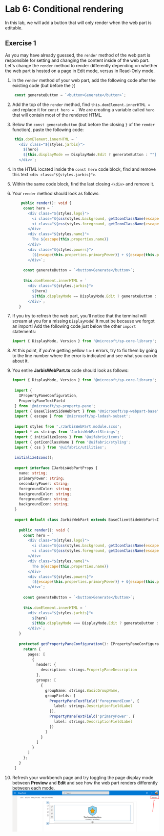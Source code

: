 # Lab 6: Conditional rendering

In this lab, we will add a button that will only render when the web part is editable.

## Exercise 1

As you may have already guessed, the `render` method of the web part is responsible for setting and changing the content inside of the web part. Let's change the `render` method to render differently depending on whether the web part is hosted on a page in Edit mode, versus in Read-Only mode.

1. In the `render` method of your web part, add the following code after the existing code (but before the `}`)
   
   ```typescript
    const generateButton = `<button>Generate</button>`;
   ```
1. Add the top of the `render` method, find `this.domElement.innerHTML = ` and replace it for `const hero = `. We are creating a variable called `hero` that will contain most of the rendered HTML.
1. Below the `const generateButton` (but before the closing `}` of the `render` function), paste the following code:
   
   ```typescript
    this.domElement.innerHTML = `
      <div class="${styles.jarbis}">
        ${hero}
        ${this.displayMode == DisplayMode.Edit ? generateButton : ""}
      </div>`;
   ```
1. In the HTML located inside the `const hero` code block, find and remove this text `<div class="${styles.jarbis}">`.
1. Within the same code block, find the last closing `<\div>` and remove it.
1. Your `render` method should look as follows:

   ```typescript
       public render(): void {
        const hero = `
          <div class="${styles.logo}">
            <i class="${css(styles.background, getIconClassName(escape(this.properties.backgroundIcon)))}" style="color:${escape(this.properties.backgroundColor)};"></i>
            <i class="${css(styles.foreground, getIconClassName(escape(this.properties.foregroundIcon)))}" style="color:${escape(this.properties.foregroundColor)};"></i>
          </div>
          <div class="${styles.name}">
            The ${escape(this.properties.name)}
          </div>
          <div class="${styles.powers}">
            (${escape(this.properties.primaryPower)} + ${escape(this.properties.secondaryPower)})
          </div>`;
        
        const generateButton = `<button>Generate</button>`;
        
        this.domElement.innerHTML = `
          <div class="${styles.jarbis}">
            ${hero}
            ${this.displayMode == DisplayMode.Edit ? generateButton : ""}
          </div>`;
      }
   ``` 

1. If you try to refresh the web part, you'll notice that the terminal will scream at you for a missing `DisplayMode`! It must be because we forgot an import! Add the following code just below the other `import` statements:
   
   ```typescript
   import { DisplayMode, Version } from '@microsoft/sp-core-library';
   ```
1. At this point, if you're getting yellow `lint` errors, try to fix them by going to the line number where the error is indicated and see what you can do about it.
1. You entire **JarbisWebPart.ts** code should look as follows:

   ```typescript
   import { DisplayMode, Version } from '@microsoft/sp-core-library';
    
    import {
      IPropertyPaneConfiguration,
      PropertyPaneTextField
    } from '@microsoft/sp-property-pane';
    import { BaseClientSideWebPart } from '@microsoft/sp-webpart-base';
    import { escape } from '@microsoft/sp-lodash-subset';
    
    import styles from './JarbisWebPart.module.scss';
    import * as strings from 'JarbisWebPartStrings';
    import { initializeIcons } from '@uifabric/icons';
    import { getIconClassName } from '@uifabric/styling';
    import { css } from '@uifabric/utilities';
    
    initializeIcons();
    
    export interface IJarbisWebPartProps {
      name: string;
      primaryPower: string;
      secondaryPower: string;
      foregroundColor: string;
      backgroundColor: string;
      foregroundIcon: string;
      backgroundIcon: string;
    }
    
    export default class JarbisWebPart extends BaseClientSideWebPart<IJarbisWebPartProps> {
    
      public render(): void {
        const hero = `
          <div class="${styles.logo}">
            <i class="${css(styles.background, getIconClassName(escape(this.properties.backgroundIcon)))}" style="color:${escape(this.properties.backgroundColor)};"></i>
            <i class="${css(styles.foreground, getIconClassName(escape(this.properties.foregroundIcon)))}" style="color:${escape(this.properties.foregroundColor)};"></i>
          </div>
          <div class="${styles.name}">
            The ${escape(this.properties.name)}
          </div>
          <div class="${styles.powers}">
            (${escape(this.properties.primaryPower)} + ${escape(this.properties.secondaryPower)})
          </div>`;
    
        const generateButton = `<button>Generate</button>`;
    
        this.domElement.innerHTML = `
          <div class="${styles.jarbis}">
            ${hero}
            ${this.displayMode === DisplayMode.Edit ? generateButton : ""}
          </div>`;
      }
    
      protected getPropertyPaneConfiguration(): IPropertyPaneConfiguration {
        return {
          pages: [
            {
              header: {
                description: strings.PropertyPaneDescription
              },
              groups: [
                {
                  groupName: strings.BasicGroupName,
                  groupFields: [
                    PropertyPaneTextField('foregroundIcon', {
                      label: strings.DescriptionFieldLabel
                    }),
                    PropertyPaneTextField('primaryPower', {
                      label: strings.DescriptionFieldLabel
                    })
                  ]
                }
              ]
            }
          ]
        };
      }
    }
   ``` 
1. Refresh your workbench page and try toggling the page display mode between **Preview** and **Edit** and see how the web part renders differently between each mode.
   ![Toggle mode](assets/togglemode.png)
